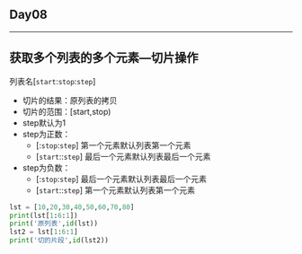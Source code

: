## Day08

---

## 获取多个列表的多个元素—切片操作

列表名[`start`:`stop`:`step`]

* 切片的结果：原列表的拷贝
* 切片的范围：[start,stop)
* step默认为1
* step为正数：
  * [:`stop`:`step`]	第一个元素默认列表第一个元素
  * [`start`::`step`]    最后一个元素默认列表最后一个元素
* step为负数：
  * [:`stop`:`step`]	最后一个元素默认列表最后一个元素
  * [`start`::`step`]    第一个元素默认列表第一个元素

```python
lst = [10,20,30,40,50,60,70,80]
print(lst[1:6:1])
print('原列表',id(lst))
lst2 = lst[1:6:1]
print('切的片段',id(lst2))

```

